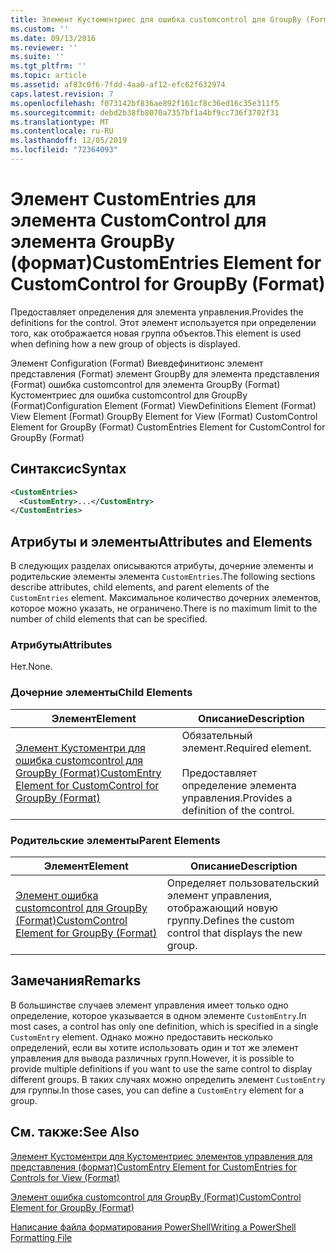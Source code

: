 ```yaml
---
title: Элемент Кустоментриес для ошибка customcontrol для GroupBy (Format) | Документация Майкрософт
ms.custom: ''
ms.date: 09/13/2016
ms.reviewer: ''
ms.suite: ''
ms.tgt_pltfrm: ''
ms.topic: article
ms.assetid: af83c0f6-7fdd-4aa0-af12-efc62f632974
caps.latest.revision: 7
ms.openlocfilehash: f073142bf836ae892f161cf8c36ed16c35e311f5
ms.sourcegitcommit: debd2b38fb8070a7357bf1a4bf9cc736f3702f31
ms.translationtype: MT
ms.contentlocale: ru-RU
ms.lasthandoff: 12/05/2019
ms.locfileid: "72364093"
---
```

# <a name="customentries-element-for-customcontrol-for-groupby-format"></a><span data-ttu-id="4a404-102">Элемент CustomEntries для элемента CustomControl для элемента GroupBy (формат)</span><span class="sxs-lookup"><span data-stu-id="4a404-102">CustomEntries Element for CustomControl for GroupBy (Format)</span></span>

<span data-ttu-id="4a404-103">Предоставляет определения для элемента управления.</span><span class="sxs-lookup"><span data-stu-id="4a404-103">Provides the definitions for the control.</span></span> <span data-ttu-id="4a404-104">Этот элемент используется при определении того, как отображается новая группа объектов.</span><span class="sxs-lookup"><span data-stu-id="4a404-104">This element is used when defining how a new group of objects is displayed.</span></span>

<span data-ttu-id="4a404-105">Элемент Configuration (Format) Виевдефинитионс элемент представления (Format) элемент GroupBy для элемента представления (Format) ошибка customcontrol для элемента GroupBy (Format) Кустоментриес для ошибка customcontrol для GroupBy (Format)</span><span class="sxs-lookup"><span data-stu-id="4a404-105">Configuration Element (Format) ViewDefinitions Element (Format) View Element (Format) GroupBy Element for View (Format) CustomControl Element for GroupBy (Format) CustomEntries Element for CustomControl for GroupBy (Format)</span></span>

## <a name="syntax"></a><span data-ttu-id="4a404-106">Синтаксис</span><span class="sxs-lookup"><span data-stu-id="4a404-106">Syntax</span></span>

```xml
<CustomEntries>
  <CustomEntry>...</CustomEntry>
</CustomEntries>
```

## <a name="attributes-and-elements"></a><span data-ttu-id="4a404-107">Атрибуты и элементы</span><span class="sxs-lookup"><span data-stu-id="4a404-107">Attributes and Elements</span></span>

<span data-ttu-id="4a404-108">В следующих разделах описываются атрибуты, дочерние элементы и родительские элементы элемента `CustomEntries`.</span><span class="sxs-lookup"><span data-stu-id="4a404-108">The following sections describe attributes, child elements, and parent elements of the `CustomEntries` element.</span></span> <span data-ttu-id="4a404-109">Максимальное количество дочерних элементов, которое можно указать, не ограничено.</span><span class="sxs-lookup"><span data-stu-id="4a404-109">There is no maximum limit to the number of child elements that can be specified.</span></span>

### <a name="attributes"></a><span data-ttu-id="4a404-110">Атрибуты</span><span class="sxs-lookup"><span data-stu-id="4a404-110">Attributes</span></span>

<span data-ttu-id="4a404-111">Нет.</span><span class="sxs-lookup"><span data-stu-id="4a404-111">None.</span></span>

### <a name="child-elements"></a><span data-ttu-id="4a404-112">Дочерние элементы</span><span class="sxs-lookup"><span data-stu-id="4a404-112">Child Elements</span></span>

|<span data-ttu-id="4a404-113">Элемент</span><span class="sxs-lookup"><span data-stu-id="4a404-113">Element</span></span>|<span data-ttu-id="4a404-114">Описание</span><span class="sxs-lookup"><span data-stu-id="4a404-114">Description</span></span>|
|-------------|-----------------|
|[<span data-ttu-id="4a404-115">Элемент Кустоментри для ошибка customcontrol для GroupBy (Format)</span><span class="sxs-lookup"><span data-stu-id="4a404-115">CustomEntry Element for CustomControl for GroupBy (Format)</span></span>](./customentry-element-for-customcontrol-for-groupby-format.md)|<span data-ttu-id="4a404-116">Обязательный элемент.</span><span class="sxs-lookup"><span data-stu-id="4a404-116">Required element.</span></span><br /><br /> <span data-ttu-id="4a404-117">Предоставляет определение элемента управления.</span><span class="sxs-lookup"><span data-stu-id="4a404-117">Provides a definition of the control.</span></span>|

### <a name="parent-elements"></a><span data-ttu-id="4a404-118">Родительские элементы</span><span class="sxs-lookup"><span data-stu-id="4a404-118">Parent Elements</span></span>

|<span data-ttu-id="4a404-119">Элемент</span><span class="sxs-lookup"><span data-stu-id="4a404-119">Element</span></span>|<span data-ttu-id="4a404-120">Описание</span><span class="sxs-lookup"><span data-stu-id="4a404-120">Description</span></span>|
|-------------|-----------------|
|[<span data-ttu-id="4a404-121">Элемент ошибка customcontrol для GroupBy (Format)</span><span class="sxs-lookup"><span data-stu-id="4a404-121">CustomControl Element for GroupBy (Format)</span></span>](./customcontrol-element-for-groupby-format.md)|<span data-ttu-id="4a404-122">Определяет пользовательский элемент управления, отображающий новую группу.</span><span class="sxs-lookup"><span data-stu-id="4a404-122">Defines the custom control that displays the new group.</span></span>|

## <a name="remarks"></a><span data-ttu-id="4a404-123">Замечания</span><span class="sxs-lookup"><span data-stu-id="4a404-123">Remarks</span></span>

<span data-ttu-id="4a404-124">В большинстве случаев элемент управления имеет только одно определение, которое указывается в одном элементе `CustomEntry`.</span><span class="sxs-lookup"><span data-stu-id="4a404-124">In most cases, a control has only one definition, which is specified in a single `CustomEntry` element.</span></span> <span data-ttu-id="4a404-125">Однако можно предоставить несколько определений, если вы хотите использовать один и тот же элемент управления для вывода различных групп.</span><span class="sxs-lookup"><span data-stu-id="4a404-125">However, it is possible to provide multiple definitions if you want to use the same control to display different groups.</span></span> <span data-ttu-id="4a404-126">В таких случаях можно определить элемент `CustomEntry` для группы.</span><span class="sxs-lookup"><span data-stu-id="4a404-126">In those cases, you can define a `CustomEntry` element for a group.</span></span>

## <a name="see-also"></a><span data-ttu-id="4a404-127">См. также:</span><span class="sxs-lookup"><span data-stu-id="4a404-127">See Also</span></span>

[<span data-ttu-id="4a404-128">Элемент Кустоментри для Кустоментриес элементов управления для представления (формат)</span><span class="sxs-lookup"><span data-stu-id="4a404-128">CustomEntry Element for CustomEntries for Controls for View (Format)</span></span>](./customentry-element-for-customentries-for-controls-for-view-format.md)

[<span data-ttu-id="4a404-129">Элемент ошибка customcontrol для GroupBy (Format)</span><span class="sxs-lookup"><span data-stu-id="4a404-129">CustomControl Element for GroupBy (Format)</span></span>](./customcontrol-element-for-groupby-format.md)

[<span data-ttu-id="4a404-130">Написание файла форматирования PowerShell</span><span class="sxs-lookup"><span data-stu-id="4a404-130">Writing a PowerShell Formatting File</span></span>](./writing-a-powershell-formatting-file.md)
